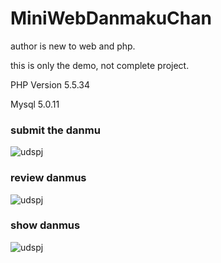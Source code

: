 # MiniWebDanmakuChan

author is new to web and php. 

this is only the demo, not complete project.

PHP Version 5.5.34

Mysql 5.0.11


### submit the danmu

![udspj](https://github.com/udspj/MiniDanmakuChan/blob/master/readmeimg/img1.png?raw=true)

### review danmus

![udspj](https://github.com/udspj/MiniDanmakuChan/blob/master/readmeimg/img2.png?raw=true)

### show danmus

![udspj](https://github.com/udspj/MiniDanmakuChan/blob/master/readmeimg/img3.png?raw=true)